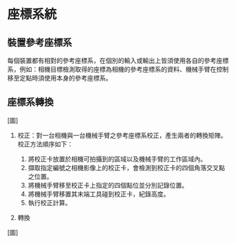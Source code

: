 # 座標系統

## 裝置參考座標系

每個裝置都有相對的參考座標系，在個別的輸入或輸出上皆須使用各自的參考座標系，例如：相機目標檢測取得的座標為相機的參考座標系的資料、機械手臂在控制移至定點時須使用本身的參考座標系。

## 座標系轉換

[圖]

1. 校正：對一台相機與一台機械手臂之參考座標系校正，產生兩者的轉換矩陣。校正方法順序如下：

    1. 將校正卡放置於相機可拍攝到的區域以及機械手臂的工作區域內。
    1. 擷取指定編號之相機影像上的校正卡，會檢測到校正卡的四個角落交叉點之位置。
    1. 將機械手臂移至校正卡上指定的四個點位並分別記錄位置。
    1. 將機械手臂移置其末端工具碰到校正卡，紀錄高度。
    1. 執行校正計算。

2. 轉換

[圖]